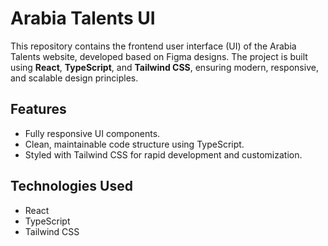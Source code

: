 # Arabia Talents UI

This repository contains the frontend user interface (UI) of the Arabia Talents website, developed based on Figma designs. The project is built using **React**, **TypeScript**, and **Tailwind CSS**, ensuring modern, responsive, and scalable design principles.

## Features

- Fully responsive UI components.
- Clean, maintainable code structure using TypeScript.
- Styled with Tailwind CSS for rapid development and customization.

## Technologies Used
 
- React
- TypeScript
- Tailwind CSS
